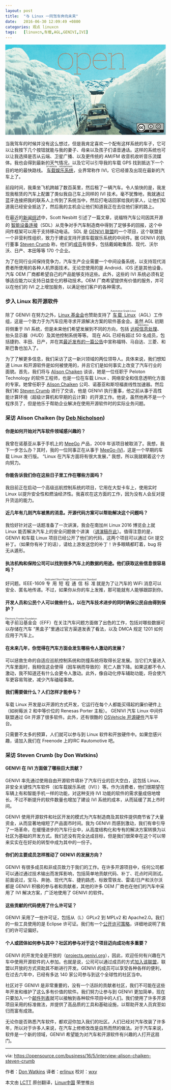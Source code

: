 ```yaml
---
layout: post
title:	"与 Linux 一同驾车奔向未来"
date:	2016-06-30 12:09:49 +0800 
categories:	观点 linuxcn 
tags:	[linuxcn,车载,AGL,GENIVI,IVI]
---
```



![](/Asserts/Images/album/201606/30/120952lxv5crrovxc6uu5j.png)


当我驾车的时候并没有这么想过，但是我肯定喜欢一个配有这样系统的车子，它可以让我按下几个按钮就能与我的妻子、母亲以及孩子们语音通话。这样的系统也可以让我选择是否从云端、卫星广播、以及更传统的 AM/FM 收音机收听音乐流媒体。我也会得到最新的天气情况，以及它可以引导我的车载 GPS 找到抵达下一个目的地的最快路线。<ruby> <a href="https://en.wikipedia.org/wiki/In_car_entertainment">  车载娱乐系统 </a> <rp>  （ </rp> <rt>  In-vehicle infotainment </rt> <rp>  ） </rp></ruby>，业界常称作 IVI，它已经普及出现在最新的汽车上了。


前段时间，我乘坐飞机跨越了数百英里，然后租了一辆汽车。令人愉快的是，我发现我租赁的汽车上配置了类似我自己车上同样的 IVI 技术。毫不犹豫地，我就通过蓝牙连接把我的联系人上传到了系统当中，然后打电话回家给我的家人，让他们知道我已经安全抵达了，然后我的主机会让他们知道我正在去往他们家的路上。


在最近的[新闻综述](https://opensource.com/life/16/1/weekly-news-jan-9)中，Scott Nesbitt 引述了一篇文章，说福特汽车公司因其开源的<ruby> <a href="http://projects.genivi.org/smartdevicelink/home">  智能设备连接 </a> <rp>  （ </rp> <rt>  Smart Device Link </rt> <rp>  ） </rp></ruby>（SDL）从竞争对手汽车制造商中得到了足够多的回报，这个中间件框架可以用于支持移动电话。 SDL 是 [GENIVI 联盟](http://www.genivi.org/)的一个项目，这个联盟是一个非营利性组织，致力于建设支持开源车载娱乐系统的中间件。据 GENIVI 的执行董事 [Steven Crumb](https://www.linkedin.com/in/stevecrumb) 称，他们的[成员](http://www.genivi.org/genivi-members)有很多，包括戴姆勒集团、现代、沃尔沃、日产、本田等等 170 个企业。


为了在同行业间保持竞争力，汽车生产企业需要一个中间设备系统，以支持现代消费者所使用的各种人机界面技术。无论您使用的是 Android、iOS 还是其他设备，汽车 OEM 厂商都希望自己的产品能够支持这些。此外，这些的 IVI 系统必须有足够适应能力以支持日益变化的移动技术。OEM 厂商希望提供有价值的服务，并可以在他们的 IVI 之上增加服务，以满足他们客户的各种需求。


### 步入 Linux 和开源软件


除了 GENIVI 在努力之外，[Linux 基金会](http://www.linuxfoundation.org/)也赞助支持了<ruby> <a href="https://www.automotivelinux.org/">  车载 Linux </a> <rp>  （ </rp> <rt>  Automotive Grade Linux </rt> <rp>  ） </rp></ruby>（AGL）工作组，这是一个致力于为汽车应用寻求开源解决方案的软件基金会。虽然 AGL 初期将侧重于 IVI 系统，但是未来他们希望发展到不同的方向，包括<ruby> <a href="https://en.wikipedia.org/wiki/Telematics">  远程信息处理 </a> <rp>  （ </rp> <rt>  telematics </rt> <rp>  ） </rp></ruby>、抬头显示器（HUD）及其他控制系统等等。 现在 AGL 已经有超过 50 名成员，包括捷豹、丰田、日产，并在其[最近发布的一篇公告](https://www.automotivelinux.org/news/announcement/2016/01/ford-mazda-mitsubishi-motors-and-subaru-join-linux-foundation-and)中宣称福特、马自达、三菱、和斯巴鲁也加入了。


为了了解更多信息，我们采访了这一新兴领域的两位领导人。具体来说，我们想知道 Linux 和开源软件是如何被使用的，并且它们是如何事实上改变了汽车行业的面貌。首先，我们将与 [Alison Chaiken](https://www.linkedin.com/in/alison-chaiken-3ba456b3) 谈谈，她是一位任职于 Peloton Technology 的软件工程师，也是一位在车载 Linux 、网络安全和信息透明化方面的专家。她曾任职于 [Alison Chaiken](https://www.linkedin.com/in/alison-chaiken-3ba456b3) 公司、诺基亚和斯坦福直线性加速器。然后我们和 [Steven Crumb](https://www.linkedin.com/in/stevecrumb) 进行了交谈，他是 GENIVI 执行董事，他之前从事于高性能计算环境（超级计算机和早期的云计算）的开源工作。他说，虽然他再不是一个程序员了，但是他乐于帮助企业解决在使用开源软件时的实际业务问题。


### 采访 Alison Chaiken (by [Deb Nicholson](https://opensource.com/users/eximious))


#### 你是如何开始对汽车软件领域感兴趣的？


我曾在诺基亚从事于手机上的 [MeeGo](https://en.wikipedia.org/wiki/MeeGo) 产品，2009 年该项目被取消了。我想，我下一步怎么办？其时，我的一位同事正在从事于 [MeeGo-IVI](http://webinos.org/deliverable-d026-target-platform-requirements-and-ipr/automotive/)，这是一个早期的车载 Linux 发行版。 “Linux 在汽车方面将有很大发展，” 我想，所以我就朝着这个方向努力。


#### 你能告诉我们你在这些日子里工作在哪些方面吗？


我目前正在启动一个高级巡航控制系统的项目，它用在大型卡车上，使用实时 Linux 以提升安全性和燃油经济性。我喜欢在这方面的工作，因为没有人会反对提升货运的能力。


#### 近几年有几则汽车被黑的消息。开源代码方案可以帮助解决这个问题吗？


我恰好针对这一话题准备了一次讲演，我会在南加州 Linux 2016 博览会上就 Linux 能否解决汽车上的安全问题做个讲演 （[讲演稿在此](http://she-devel.com/Chaiken_automotive_cybersecurity.pdf)）。值得注意的是，GENIVI 和车载 Linux 项目已经公开了他们的代码，这两个项目可以通过 Git 提交补丁。（如果你有补丁的话），请给上游发送您的补丁！许多眼睛都盯着，bug 将无从遁形。


#### 执法机构和保险公司可以找到很多汽车上的数据的用途。他们获取这些信息很容易吗？


好问题。IEEE-1609 <ruby> 专用短程通信标准 <rp>  （ </rp> <rt>  Dedicated Short Range Communication Standard </rt> <rp>  ） </rp></ruby>就是为了让汽车的 WiFi 消息可以安全、匿名地传递。不过，如果你从你的车上发推，那可能就有人能够跟踪到你。


#### 开发人员和公民个人可以做些什么，以在汽车技术进步的同时确保公民自由得到保护？


<ruby> 电子前沿基金会 <rp>  （ </rp> <rt>  Electronic Frontier Foundation </rt> <rp>  ） </rp></ruby>（EFF）在关注汽车问题方面做了出色的工作，包括对哪些数据可以存储在汽车 “黑盒子”里通过官方渠道发表了看法，以及 DMCA 规定 1201 如何应用于汽车上。


#### 在未来几年，你觉得在汽车方面会发生哪些令人激动的发展？


可以拯救生命的自适应巡航控制系统和防撞系统将取得长足发展。当它们大量进入汽车里面时，我相信这会使得（因车祸而导致的）死亡人数下降。如果这都不令人激动，我不知道还有什么会更令人激动。此外，像自动化停车辅助功能，将会使汽车更容易驾驶，减少汽车磕碰事故。


#### 我们需要做什么？人们怎样才能参与？


车载 Linux 开发是以开源的方式开发，它运行在每个人都能买得起的廉价硬件上（如树莓派 2 和中等价位的 Renesas Porter 主板）。 GENIVI 汽车 Linux 中间件联盟通过 Git 开源了很多软件。此外，还有很酷的 [OSVehicle 开源硬件](https://www.osvehicle.com/)汽车平台。


只需要不太多的预算，人们就可以参与到 Linux 软件和开放硬件中。如果您感兴趣，请加入我们在 Freenode 上的IRC #automotive 吧。


### 采访 Steven Crumb (by Don Watkins)


#### GENIVI 在 IVI 方面做了哪些巨大贡献？


GENIVI 率先通过使用自由开源软件填补了汽车行业的巨大空白，这包括 Linux、非安全关键性汽车软件（如车载娱乐系统（IVI））等。作为消费者，他们很期望在车辆上有和智能手机一样的功能，对这种支持 IVI 功能的软件的需求量成倍地增长。不过不断提升的软件数量也增加了建设 IVI 系统的成本，从而延缓了其上市时间。


GENIVI 使用开源软件和社区开发的模式为汽车制造商及其软件提供商节省了大量资金，从而显著地缩短了产品面市时间。我为 GENIVI 而感到激动，我们有幸引导了一场革命，在缓慢进步的汽车行业中，从高度结构化和专有的解决方案转换为以社区为基础的开发方式。我们还没有完全达成目标，但是我们很荣幸在这个可以带来实实在在好处的转型中成为其中的一份子。


#### 你们的主要成员怎样推动了 GENIVI 的发展方向？


GENIVI 有很多成员和非成员致力于我们的工作。在许多开源项目中，任何公司都可以通过通过技术输出而发挥影响，包括简单地贡献代码、补丁、花点时间测试。前面说过，宝马、奔驰、现代汽车、捷豹路虎、标致雪铁龙、雷诺/日产和沃尔沃都是 GENIVI 积极的参与者和贡献者，其他的许多 OEM 厂商也在他们的汽车中采用了 IVI 解决方案，广泛地使用了 GENIVI 的软件。


#### 这些贡献的代码使用了什么许可证？


GENIVI 采用了一些许可证，包括从（L）GPLv2 到 MPLv2 和 Apache2.0。我们的一些工具使用的是 Eclipse 许可证。我们有一个[公开许可策略](http://projects.genivi.org/how)，详细地说明了我们的许可证偏好。


#### 个人或团体如何参与其中？社区的参与对于这个项目迈向成功有多重要？


GENIVI 的开发完全是开放的（[projects.genivi.org](http://projects.genivi.org/)），因此，欢迎任何有兴趣在汽车中使用开源软件的人参加。也就是说，公司可以通过成员的方式[加入该联盟](http://genivi.org/join)，联盟以开放的方式资助其不断进行开发。GENIVI 的成员可以享受各种各样的便利，在过去六年中，已经有多达 140 家公司参与到这个全球性的社区当中。


社区对于 GENIVI 是非常重要的，没有一个活跃的贡献者社区，我们不可能在这些年开发和维护了这么多有价值的软件。我们努力让参与到 GENIVI 更加简单，现在只要加入一个[邮件列表](http://lists.genivi.org/mailman/listinfo/genivi-projects)就可以接触到各种软件项目中的人们。我们使用了许多开源项目采用的标准做法，并提供了高品质的工具和基础设施，以帮助开发人员宾至如归而富有成效。


无论你是否熟悉汽车软件，都欢迎你加入我们的社区。人们已经对汽车改装了许多年，所以对于许多人来说，在汽车上修修改改是自热而然的做法。对于汽车来说，软件是一个新的领域，GENIVI 希望能为对汽车和开源软件有兴趣的人打开这扇门。




---


via: <https://opensource.com/business/16/5/interview-alison-chaiken-steven-crumb>


作者：[Don Watkins](https://opensource.com/users/don-watkins) 译者：[erlinux](https://github.com/erlinux) 校对：[wxy](https://github.com/wxy)


本文由 [LCTT](https://github.com/LCTT/TranslateProject) 原创翻译，[Linux中国](https://linux.cn/) 荣誉推出

